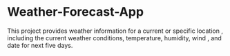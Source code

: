 # Weather-Forecast-App
This project provides weather information for a current or specific location , including the current weather conditions, temperature, humidity, wind , and date for next five days.
